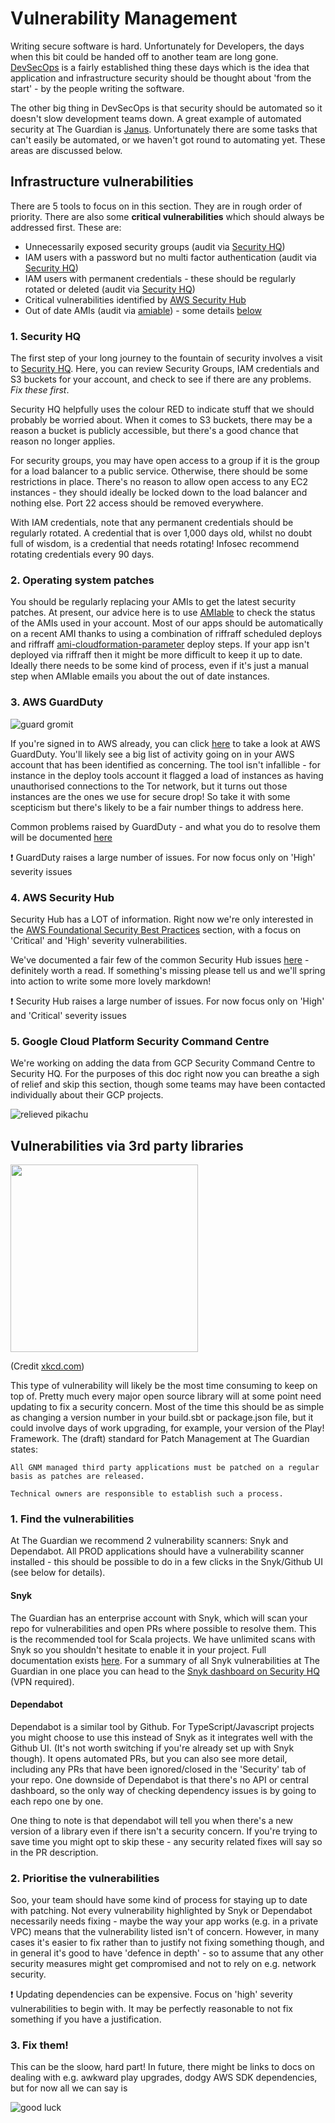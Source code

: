 # Vulnerability Management

Writing secure software is hard. Unfortunately for Developers, the days when this bit could be handed off to another team
are long gone. [DevSecOps](https://www.csoonline.com/article/3245748/what-is-devsecops-developing-more-secure-applications.html)
is a fairly established thing these days which is the idea that application and infrastructure security should be thought
about 'from the start' - by the people writing the software.

The other big thing in DevSecOps is that security should be  automated so it doesn't slow development teams down. A great
example of automated security at The Guardian is [Janus](https://github.com/guardian/janus). Unfortunately  there are some
tasks that can't easily be automated, or we haven't got round to automating yet. These areas are discussed below.

## Infrastructure vulnerabilities
There are 5 tools to focus on in this section. They are in rough order of priority. There are also some **critical vulnerabilities**
which should always be addressed first. These are:

 - Unnecessarily exposed security groups (audit via [Security HQ](https://github.com/guardian/security-hq/blob/main/hq/markdown/vulnerability-management.md#1-security-hq))
 - IAM users with a password but no multi factor authentication (audit via [Security HQ](https://github.com/guardian/security-hq/blob/main/hq/markdown/vulnerability-management.md#1-security-hq))
 - IAM users with permanent credentials - these should be regularly rotated or deleted (audit via [Security HQ](https://github.com/guardian/security-hq/blob/main/hq/markdown/vulnerability-management.md#1-security-hq))
 - Critical vulnerabilities identified by [AWS Security Hub](https://github.com/guardian/security-hq/blob/main/hq/markdown/vulnerability-management.md#4-aws-security-hub)
 - Out of date AMIs (audit via [amiable](https://amiable.gutools.co.uk)) - some details [below](https://github.com/guardian/security-hq/blob/main/hq/markdown/vulnerability-management.md#2-operating-system-patches)


### 1. Security HQ
The first step of your long journey to the fountain of security involves a visit to [Security HQ](https://security-hq.gutools.co.uk).
Here, you can review Security Groups, IAM credentials and S3 buckets for your account, and check to see if there are any
problems. *Fix these first*.  

Security HQ helpfully uses the colour RED to indicate stuff that we should probably be worried about. When it
comes to S3 buckets, there may be a reason a bucket is publicly accessible, but there's a good chance that reason no longer
applies.

For security groups, you may have open access to a group if it is the group for a load balancer to a public service. 
Otherwise, there should be some restrictions in place. There's no reason to allow open access to any EC2 instances - they
should ideally be locked down to the load balancer and nothing else. Port 22 access should be removed everywhere.  

With IAM credentials, note that any permanent credentials should be regularly rotated. A credential that is over 1,000
days old, whilst no doubt full of wisdom, is a credential that needs rotating!  Infosec recommend rotating credentials every 
90 days.

### 2. Operating system patches
You should be regularly replacing your AMIs to get the latest security patches. At present, our advice here is to use 
[AMIable](amiable.gutools.co.uk/) to check the status of the AMIs used in your account. Most of our apps should be automatically
on a recent AMI thanks to using a combination of riffraff scheduled deploys and riffraff [ami-cloudformation-parameter](https://riffraff.gutools.co.uk/docs/magenta-lib/types#amicloudformationparameter)
deploy steps. If your app isn't deployed via riffraff then it might be more difficult to keep it up to date. Ideally there
needs to be some kind of process, even if it's just a manual step when AMIable emails you about the out of date instances.

### 3. AWS GuardDuty
![guard gromit](./images/gromit.gif)

If you're signed in to AWS already, you can click [here](https://eu-west-1.console.aws.amazon.com/guardduty/home?region=eu-west-1#/findings?macros=current)
to take a look at AWS GuardDuty. You'll likely see a big list of activity going on in your AWS account that has been identified
as concerning. The tool isn't infallible -
for instance in the deploy tools account it flagged a load of instances as having unauthorised connections to the Tor
network, but it turns out those instances are the ones we use for secure drop! So take it with some scepticism but 
there's likely to be a fair number things to address here. 

Common problems raised by GuardDuty - and what you do to resolve them will be documented [here](./guardduty-sechub-common-problems.md)

:exclamation: GuardDuty raises a large number of issues. For now focus only on 'High' severity issues

### 4. AWS Security Hub
Security Hub has a LOT of information. Right now we're only interested in the [AWS Foundational Security Best Practices](https://eu-west-1.console.aws.amazon.com/securityhub/home?region=eu-west-1#/standards/aws-foundational-security-best-practices-1.0.0)
section, with a focus on 'Critical' and 'High' severity vulnerabilities.

We've documented a fair few of the common Security Hub issues [here](./guardduty-sechub-common-problems.md) - definitely
worth a read. If something's missing please tell us and we'll spring into action to write some more lovely markdown!


:exclamation: Security Hub raises a large number of issues. For now focus only on 'High' and 'Critical' severity issues

### 5. Google Cloud Platform Security Command Centre
We're working on adding the data from GCP Security Command Centre to Security HQ. For the purposes of this doc right now
you can breathe a sigh of relief and skip this section, though some teams may have been contacted individually about 
their GCP projects. 

![relieved pikachu](./images/pikachu-relieved.gif)


## Vulnerabilities via 3rd party libraries
<img src="https://imgs.xkcd.com/comics/dependency_2x.png" width="300">

(Credit [xkcd.com](https://xkcd.com))

This type of vulnerability will likely be the most time consuming to keep on top of. Pretty much every major open source
library will at some point need updating to fix a security concern. Most of the time this should be as simple as changing
a version number in your build.sbt or package.json file, but it could involve days of work upgrading, for example, your
version of the Play! Framework. The (draft) standard for Patch Management at The Guardian states:

 ```
All GNM managed third party applications must be patched on a regular basis as patches are released.

Technical owners are responsible to establish such a process.
```  
### 1. Find the vulnerabilities
At The Guardian we recommend 2 vulnerability scanners: Snyk and Dependabot. All PROD applications should have a vulnerability
scanner installed - this should be possible to do in a few clicks in the Snyk/Github UI (see below for details).

#### Snyk
The Guardian has an enterprise account with Snyk, which will scan your repo for vulnerabilities and open PRs where possible
to resolve them. This is the recommended tool for Scala projects. We have unlimited scans with Snyk so you shouldn't
hesitate to enable it in your project. Full documentation exists [here](./snyk.md). For a summary of all Snyk vulnerabilities
at The Guardian in one place you can head to the [Snyk dashboard on Security HQ](https://security-hq.gutools.co.uk/snyk) 
(VPN required).

#### Dependabot
Dependabot is a similar tool by Github. For TypeScript/Javascript projects you might choose to use this instead of Snyk
as it integrates well with the Github UI. (It's not worth switching if you're already set up with Snyk though). It opens
 automated PRs, but you can also see more detail, including any PRs that have been ignored/closed in the 'Security' tab
 of your repo. One downside of Dependabot is that there's no API or central dashboard, so the only way of checking dependency
 issues is by going to each repo one by one.
 
One thing to note is that dependabot will tell you when there's a new version of a library even if there isn't a security
concern. If you're trying to save time you might opt to skip these - any security related fixes will say so in the PR
description.  
 
### 2. Prioritise the vulnerabilities
Soo, your team should have some kind of process for staying up to date with patching. Not every vulnerability highlighted by
Snyk or Dependabot necessarily needs fixing - maybe the way your app works (e.g. in a private VPC) means that the vulnerability
listed isn't of concern. However, in many cases it's easier to fix rather than to justify not fixing something though, and in general
it's good to have 'defence in depth' - so to assume that any other security measures might get compromised and not to rely on
e.g. network security. 

:exclamation: Updating dependencies can be expensive. Focus on 'high' severity vulnerabilities to begin with. It may be
perfectly reasonable to not fix something if you have a justification.

### 3. Fix them!

This can be the sloow, hard part! In future, there might be links to docs on dealing with e.g. awkward play upgrades,
dodgy AWS SDK dependencies, but for now all we can say is 

![good luck](./images/good-luck.gif)
